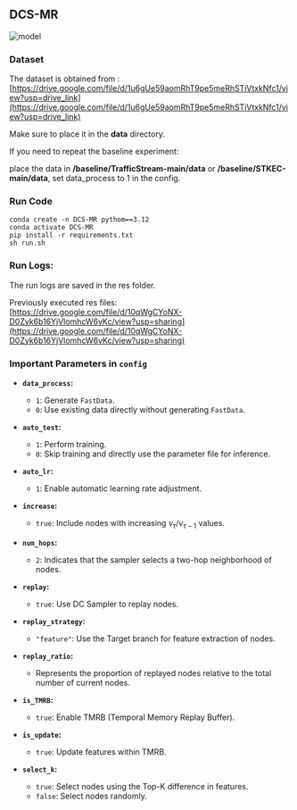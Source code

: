 ## DCS-MR
![model](https://github.com/user-attachments/assets/8bd068bd-9e94-4b40-a267-360f2c0ed69d)
### Dataset
The dataset is obtained from : [https://drive.google.com/file/d/1u6gUe59aomRhT9pe5meRhSTiVtxkNfc1/view?usp=drive_link](https://drive.google.com/file/d/1u6gUe59aomRhT9pe5meRhSTiVtxkNfc1/view?usp=drive_link)

Make sure to place it in the **data** directory.

If you need to repeat the baseline experiment:

place the data in **/baseline/TrafficStream-main/data** or **/baseline/STKEC-main/data**, set data_process to 1 in the config.
### Run Code
```
conda create -n DCS-MR pythom==3.12
conda activate DCS-MR
pip install -r requirements.txt
sh run.sh
```

### Run Logs:

The run logs are saved in the res folder.

Previously executed res files: [https://drive.google.com/file/d/10qWgCYoNX-D0Zyk6b16YjVlomhcW6vKc/view?usp=sharing](https://drive.google.com/file/d/10qWgCYoNX-D0Zyk6b16YjVlomhcW6vKc/view?usp=sharing)

### Important Parameters in `config`

- **`data_process`:**  
  - `1`: Generate `FastData`.  
  - `0`: Use existing data directly without generating `FastData`.

- **`auto_test`:**  
  - `1`: Perform training.  
  - `0`: Skip training and directly use the parameter file for inference.

- **`auto_lr`:**  
  - `1`: Enable automatic learning rate adjustment.

- **`increase`:**  
  - `true`: Include nodes with increasing $v_\tau/v_{\tau-1}$ values.

- **`num_hops`:**  
  - `2`: Indicates that the sampler selects a two-hop neighborhood of nodes.

- **`replay`:**  
  - `true`: Use DC Sampler to replay nodes.

- **`replay_strategy`:**  
  - `"feature"`: Use the Target branch for feature extraction of nodes.

- **`replay_ratio`:**  
  - Represents the proportion of replayed nodes relative to the total number of current nodes.

- **`is_TMRB`:**  
  - `true`: Enable TMRB (Temporal Memory Replay Buffer).

- **`is_update`:**  
  - `true`: Update features within TMRB.

- **`select_k`:**  
  - `true`: Select nodes using the Top-K difference in features.  
  - `false`: Select nodes randomly.

